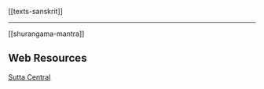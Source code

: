 [[texts-sanskrit]]

---




[[shurangama-mantra]]

## Web Resources
[Sutta Central](https://suttacentral.net/)